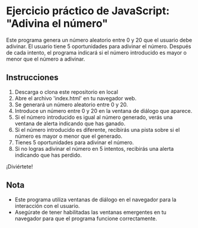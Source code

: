# Ejercicio práctico de JavaScript: "Adivina el número"

Este programa genera un número aleatorio entre 0 y 20 que el usuario debe adivinar. 
El usuario tiene 5 oportunidades para adivinar el número. 
Después de cada intento, el programa indicará si el número introducido es mayor o menor que el número a adivinar.


## Instrucciones

1. Descarga o clona este repositorio en local
2. Abre el archivo 'index.html' en tu navegador web.
3. Se generará un número aleatorio entre 0 y 20.
4. Introduce un número entre 0 y 20 en la ventana de diálogo que aparece.
5. Si el número introducido es igual al número generado, verás una ventana de alerta indicando que has ganado.
6. Si el número introducido es diferente, recibirás una pista sobre si el número es mayor o menor que el generado.
7. Tienes 5 oportunidades para adivinar el número.
8. Si no logras adivinar el número en 5 intentos, recibirás una alerta indicando que has perdido.

¡Diviértete!


## Nota

- Este programa utiliza ventanas de diálogo en el navegador para la interacción con el usuario.
- Asegúrate de tener habilitadas las ventanas emergentes en tu navegador para que el programa funcione correctamente.

